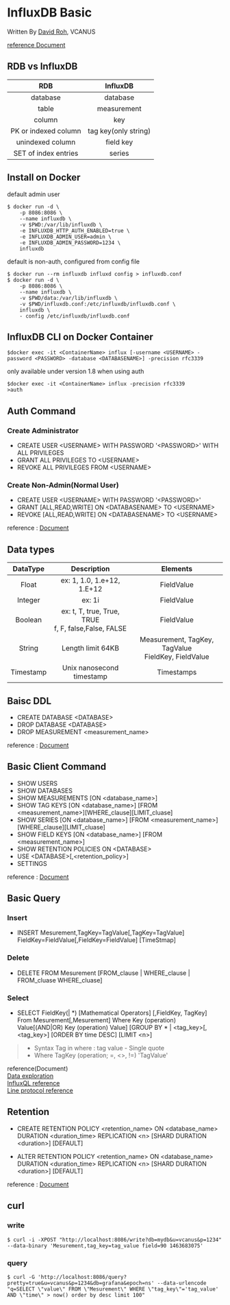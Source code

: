 # InfluxDB Basic

Written By [David Roh](https://github.com/tsedek), VCANUS

[reference Document](https://docs.influxdata.com/influxdb/v1.7/query_language/spec/)

## RDB vs InfluxDB

  RDB | InfluxDB
  :-------:|:-------:
  database | database 
  table | measurement
  column | key 
  PK or indexed column | tag key(only string)
  unindexed column | field key 
  SET of index entries | series 

## Install on Docker

default admin user

```
$ docker run -d \
    -p 8086:8086 \
    --name influxdb \
    -v $PWD:/var/lib/influxdb \
    -e INFLUXDB_HTTP_AUTH_ENABLED=true \
    -e INFLUXDB_ADMIN_USER=admin \
    -e INFLUXDB_ADMIN_PASSWORD=1234 \
    influxdb
```

default is non-auth, configured from config file

```
$ docker run --rm influxdb influxd config > influxdb.conf
$ docker run -d \
    -p 8086:8086 \
    --name influxdb \
    -v $PWD/data:/var/lib/influxdb \
    -v $PWD/influxdb.conf:/etc/influxdb/influxdb.conf \
    influxdb \
    - config /etc/influxdb/influxdb.conf
```

## InfluxDB CLI on Docker Container

```
$docker exec -it <ContainerName> influx [-username <USERNAME> -password <PASSWORD> -database <DATABASENAME>] -precision rfc3339
```

only available under version 1.8 when using auth
```
$docker exec -it <ContainerName> influx -precision rfc3339
>auth
```

## Auth Command

### Create Administrator

- CREATE USER \<USERNAME> WITH PASSWORD '\<PASSWORD>' WITH ALL PRIVILEGES
- GRANT ALL PRIVILEGES TO \<USERNAME>
- REVOKE ALL PRIVILEGES FROM \<USERNAME>
  
### Create Non-Admin(Normal User)

- CREATE USER \<USERNAME> WITH PASSWORD '\<PASSWORD>'
- GRANT [ALL,READ,WRITE] ON \<DATABASENAME> TO \<USERNAME>
- REVOKE [ALL,READ,WRITE] ON \<DATABASENAME> TO \<USERNAME>

reference : [Document](https://docs.influxdata.com/influxdb/v1.7/administration/authentication_and_authorization/#user-management-commands)

## Data types

 DataType|Description|Elements
 :-------:|:-------:|:-------:
 Float|ex: 1, 1.0, 1.e+12, 1.E+12|FieldValue
 Integer|ex: 1i|FieldValue
 Boolean|ex: t, T, true, True, TRUE<br> f, F, false,False, FALSE|FieldValue
 String|Length limit 64KB|Measurement, TagKey, TagValue <br> FieldKey, FieldValue
 Timestamp|Unix nanosecond timestamp|Timestamps

## Baisc DDL

- CREATE DATABASE \<DATABASE>
- DROP DATABASE \<DATABASE>
- DROP MEASUREMENT \<measurement_name>

reference : [Document](https://docs.influxdata.com/influxdb/v1.7/query_language/database_management/)

## Basic Client Command

- SHOW USERS
- SHOW DATABASES
- SHOW MEASUREMENTS [ON \<database_name>]
- SHOW TAG KEYS [ON \<database_name>] [FROM \<measurement_name>][WHERE_clause][LIMIT_cluase]
- SHOW SERIES [ON \<database_name>] [FROM \<measurement_name>][WHERE_clause][LIMIT_cluase]
- SHOW FIELD KEYS [ON \<database_name>] [FROM \<measurement_name>]
- SHOW RETENTION POLICIES ON \<DATABASE>
- USE \<DATABASE>[,\<retention_policy>]
- SETTINGS
  

reference : [Document](https://docs.influxdata.com/influxdb/v1.7/query_language/schema_exploration)

## Basic Query

### Insert

- INSERT Mesurement,TagKey=TagValue[,TagKey=TagValue] FieldKey=FieldValue[,FieldKey=FieldValue] [TimeStmap]
  
### Delete

- DELETE FROM Mesurement [FROM_clause \| WHERE_clause \| FROM_cluase WHERE_cluase]

### Select

- SELECT FieldKey(\| *) [Mathematical Operators] [,FieldKey, TagKey] From Mesurement[,Mesurement] Where Key (operation) Value[(AND\|OR) Key (operation) Value] [GROUP BY * \| \<tag_key>[,\<tag_key>] [ORDER BY time DESC] [LIMIT \<n>]
  
> - Syntax Tag in where : tag value - Single quote
> - Where TagKey (operation; =, <>, !=) 'TagValue'

reference(Document)<br>
[Data exploration](https://docs.influxdata.com/influxdb/v1.7/query_language/data_exploration/) <br>
[InfluxQL reference](https://docs.influxdata.com/influxdb/v1.7/query_language/spec/) <br>
[Line protocol reference](https://docs.influxdata.com/influxdb/v1.7/write_protocols/line_protocol_reference/)

## Retention

- CREATE RETENTION POLICY \<retention_name> ON \<database_name> DURATION \<duration_time> REPLICATION \<n> [SHARD DURATION \<duration>] [DEFAULT]

- ALTER RETENTION POLICY \<retention_name> ON \<database_name> DURATION \<duration_time> REPLICATION \<n> [SHARD DURATION \<duration>] [DEFAULT]

reference : [Document](https://docs.influxdata.com/influxdb/v1.7/query_language/database_management/#create-retention-policies-with-create-retention-policy)



## curl 

### write

```
$ curl -i -XPOST "http://localhost:8086/write?db=mydb&u=vcanus&p=1234" --data-binary 'Mesurement,tag_key=tag_value field=90 1463683075'
```

### query

```
$ curl -G 'http://localhost:8086/query?pretty=true&u=vcanus&p=1234&db=grafana&epoch=ns' --data-urlencode "q=SELECT \"value\" FROM \"Mesurement\" WHERE \"tag_key\"='tag_value' AND \"time\" > now() order by desc limit 100"
```





